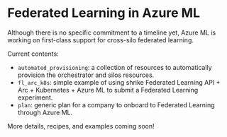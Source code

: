 # Federated Learning in Azure ML

Although there is no specific commitment to a timeline yet, Azure ML is working on first-class support for cross-silo federated learning.

Current contents:
- `automated_provisioning`: a collection of resources to automatically provision the orchestrator and silos resources.
- `fl_arc_k8s`: simple example of using shrike Federated Learning API + Arc + Kubernetes + Azure ML to submit a Federated Learning experiment.
- `plan`: generic plan for a company to onboard to Federated Learning through Azure ML.

More details, recipes, and examples coming soon!
